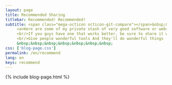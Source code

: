 ```yaml
---
layout: page
title: Recommended Sharing
titlebar: Recommended! Recommended!
subtitle: <span class="mega-octicon octicon-git-compare"></span>&nbsp;&nbsp;
     <a>Here are some of my private stash of very good software or websites that can be used to improve efficiency or achieve special functions, I hope you can enjoy them.
     <br/>If you guys have one that works better, be sure to share it with me too!</a><br/>
     <br/>Give people wonderful tools And they'll do wonderful things
     &nbsp;&nbsp;&nbsp;&nbsp;&nbsp;&nbsp;&nbsp;
css: ['blog-page.css']
permalink: /en/recommend
lang: en
keys: recommend
---
```

{% include blog-page.html %}